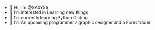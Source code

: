 - 👋 Hi, I’m @SASY56
- 👀 I’m interested in Learning new things
- 🌱 I’m currently learning Python Coding 
- 💞️ I’m An upcoming programmer a graphic designer and a Forex trader
  

<!---
SASY56/SASY56 is a ✨ special ✨ repository because its `README.md` (this file) appears on your GitHub profile.
You can click the Preview link to take a look at your changes.
--->
